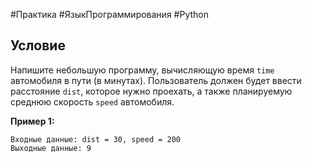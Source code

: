 #Практика #ЯзыкПрограммирования #Python 
## Условие

Напишите небольшую программу, вычисляющую время `time` автомобиля в пути (в минутах). Пользователь должен будет ввести расстояние `dist`, которое нужно проехать, а также планируемую среднюю скорость `speed` автомобиля.

**Пример 1:**

	Входные данные: dist = 30, speed = 200
	Выходные данные: 9
